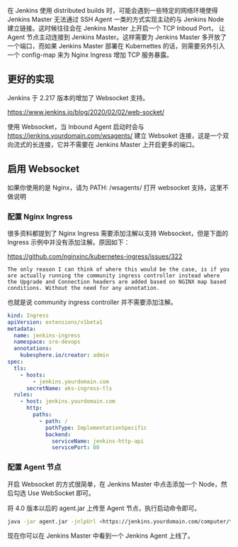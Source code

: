 在 Jenkins 使用 distributed builds 时，可能会遇到一些特定的网络环境使得 Jenkins Master 无法通过 SSH Agent 一类的方式实现主动的与 Jenkins Node 建立链接。这时候往往会在 Jenkins Master 上开启一个 TCP Inboud Port， 让 Agent 节点主动连接到 Jenkins Master。这样需要为 Jenkins Master 多开放了一个端口，而如果 Jenkins Master 部署在 Kubernettes 的话，则需要另外引入一个 config-map 来为 Nginx Ingress 增加 TCP 服务暴露。

## 更好的实现

Jenkins 于 2.217 版本的增加了 Websocket 支持。

https://www.jenkins.io/blog/2020/02/02/web-socket/

使用 Websocket，当 Inbound Agent 启动时会与  https://jenkins.yourdomain.com/wsagents/ 建立 Websoket 连接，这是一个双向流式的长连接，它并不需要在 Jenkins Master 上开启更多的端口。

## 启用 Websocket

如果你使用的是 Nginx，请为 PATH: /wsagents/ 打开 websocket 支持，这里不做说明

### 配置 Nginx Ingress

很多资料都提到了 Nginx Ingress 需要添加注解以支持 Websocket，但是下面的 Ingress 示例中并没有添加注解。原因如下：

https://github.com/nginxinc/kubernetes-ingress/issues/322

`The only reason I can think of where this would be the case, is if you are actually running the community ingress controller instead where the Upgrade and Connection headers are added based on NGINX map based conditions. Without the need for any annotation.`

也就是说 community ingress controller 并不需要添加注解。

```yaml
kind: Ingress
apiVersion: extensions/v1beta1
metadata:
  name: jenkins-ingress
  namespace: sre-devops
  annotations:
    kubesphere.io/creator: admin
spec:
  tls:
    - hosts:
        - jenkins.yourdomain.com
      secretName: aks-ingress-tls
  rules:
    - host: jenkins.yourdomain.com
      http:
        paths:
          - path: /
            pathType: ImplementationSpecific
            backend:
              serviceName: jenkins-http-api
              servicePort: 80

```

### 配置 Agent 节点

开启 Websocket 的方式很简单，在 Jenkins Master 中点击添加一个 Node，然后勾选 Use WebSocket 即可。

将 4.0 版本以后的 agent.jar 上传至 Agent 节点，执行启动命令即可。

```bash
java -jar agent.jar -jnlpUrl <https://jenkins.yourdomain.com/computer/test/jenkins-agent.jnlp> -secret @secret-file -workDir "/home/jenkins"
```

现在你可以在 Jenkins Master 中看到一个 Jenkins Agent 上线了。